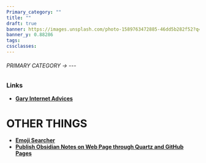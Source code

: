 ```yaml
---
Primary_category: ""
title: ""
draft: true
banner: https://images.unsplash.com/photo-1589763472885-46dd5b282f52?q=80&w=1748&auto=format&fit=crop&ixlib=rb-4.0.3&ixid=M3wxMjA3fDB8MHxwaG90by1wYWdlfHx8fGVufDB8fHx8fA%3D%3D
banner_y: 0.88286
tags: 
cssclasses:
---
```


###### PRIMARY CATEGORY → ---

### Links

- **[Gary Internet Advices](https://docs.google.com/document/d/1D9hzmKMCWzbqIBqpA4j02a2XjuhJbILimBMAFM2Deis/edit)**

# OTHER THINGS

- **[Emoji Searcher](https://emojifinder.com/anonymous)**
- [**Publish Obsidian Notes on Web Page through Quartz and GitHub Pages**](https://notes.nicolevanderhoeven.com/How+to+publish+Obsidian+notes+with+Quartz+on+GitHub+Pages)



